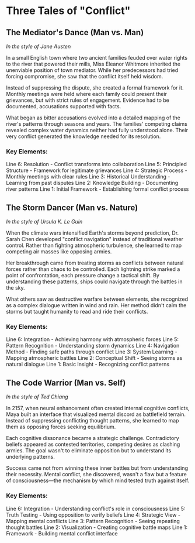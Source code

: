 # Three Tales of "Conflict"

## The Mediator's Dance (Man vs. Man)
*In the style of Jane Austen*

In a small English town where two ancient families feuded over water rights to the river that powered their mills, Miss Eleanor Whitmore inherited the unenviable position of town mediator. While her predecessors had tried forcing compromise, she saw that the conflict itself held wisdom.

Instead of suppressing the dispute, she created a formal framework for it. Monthly meetings were held where each family could present their grievances, but with strict rules of engagement. Evidence had to be documented, accusations supported with facts.

What began as bitter accusations evolved into a detailed mapping of the river's patterns through seasons and years. The families' competing claims revealed complex water dynamics neither had fully understood alone. Their very conflict generated the knowledge needed for its resolution.

### Key Elements:
Line 6: Resolution - Conflict transforms into collaboration
Line 5: Principled Structure - Framework for legitimate grievances
Line 4: Strategic Process - Monthly meetings with clear rules
Line 3: Historical Understanding - Learning from past disputes
Line 2: Knowledge Building - Documenting river patterns
Line 1: Initial Framework - Establishing formal conflict process

## The Storm Dancer (Man vs. Nature)
*In the style of Ursula K. Le Guin*

When the climate wars intensified Earth's storms beyond prediction, Dr. Sarah Chen developed "conflict navigation" instead of traditional weather control. Rather than fighting atmospheric turbulence, she learned to map competing air masses like opposing armies.

Her breakthrough came from treating storms as conflicts between natural forces rather than chaos to be controlled. Each lightning strike marked a point of confrontation, each pressure change a tactical shift. By understanding these patterns, ships could navigate through the battles in the sky.

What others saw as destructive warfare between elements, she recognized as a complex dialogue written in wind and rain. Her method didn't calm the storms but taught humanity to read and ride their conflicts.

### Key Elements:
Line 6: Integration - Achieving harmony with atmospheric forces
Line 5: Pattern Recognition - Understanding storm dynamics
Line 4: Navigation Method - Finding safe paths through conflict
Line 3: System Learning - Mapping atmospheric battles
Line 2: Conceptual Shift - Seeing storms as natural dialogue
Line 1: Basic Insight - Recognizing conflict patterns

## The Code Warrior (Man vs. Self)
*In the style of Ted Chiang*

In 2157, when neural enhancement often created internal cognitive conflicts, Maya built an interface that visualized mental discord as battlefield terrain. Instead of suppressing conflicting thought patterns, she learned to map them as opposing forces seeking equilibrium.

Each cognitive dissonance became a strategic challenge. Contradictory beliefs appeared as contested territories, competing desires as clashing armies. The goal wasn't to eliminate opposition but to understand its underlying patterns.

Success came not from winning these inner battles but from understanding their necessity. Mental conflict, she discovered, wasn't a flaw but a feature of consciousness—the mechanism by which mind tested truth against itself.

### Key Elements:
Line 6: Integration - Understanding conflict's role in consciousness
Line 5: Truth Testing - Using opposition to verify beliefs
Line 4: Strategic View - Mapping mental conflicts
Line 3: Pattern Recognition - Seeing repeating thought battles
Line 2: Visualization - Creating cognitive battle maps
Line 1: Framework - Building mental conflict interface